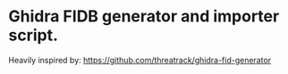 # Ghidra FIDB generator and importer script.

Heavily inspired by: https://github.com/threatrack/ghidra-fid-generator